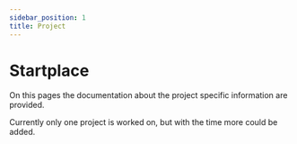 ```yaml
---
sidebar_position: 1
title: Project
---
```


# Startplace

On this pages the documentation about the project specific information are provided.

Currently only one project is worked on, but with the time more could be added.